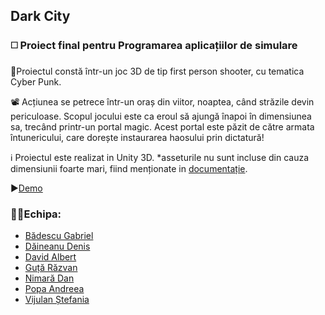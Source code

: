 ## Dark City

### ◻️ Proiect final pentru Programarea aplicațiilor de simulare

💭Proiectul constă într-un joc 3D de tip first person shooter, cu tematica Cyber Punk.

📽 Acțiunea se petrece într-un oraș din viitor, noaptea, când străzile devin periculoase. Scopul jocului este ca eroul să ajungă înapoi în dimensiunea sa, trecând printr-un portal magic. Acest portal este păzit de către armata întunericului, care dorește instaurarea haosului prin dictatură! 

ℹ️ Proiectul este realizat in Unity 3D. *asseturile nu sunt incluse din cauza dimensiunii foarte mari, fiind menționate in [documentație](https://docs.google.com/presentation/d/1UqHbw_XD5wpko650IJ86keO0bsSUNWnw0SLZEETrI5E/edit#slide=id.p).

▶️[Demo](https://youtu.be/zRJXROIKobc)

 ### 🙏🏼Echipa:

- [Bădescu Gabriel]()
- [Dăineanu Denis](https://github.com/denisd17)
- [David Albert](https://github.com/albertdavid00)
- [Guță Răzvan](https://github.com/razvanguta)
- [Nimară Dan](https://github.com/DanNimara)
- [Popa Andreea](https://github.com/andreea-popa22)
- [Vijulan Ștefania](https://github.com/StefaniaVijulan)




